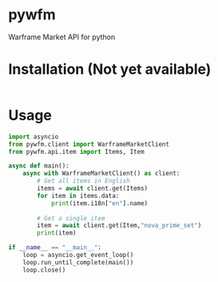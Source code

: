 # pywfm
Warframe Market API for python



# Installation (Not yet available)
```bash
```

# Usage
```python
import asyncio
from pywfm.client import WarframeMarketClient
from pywfm.api.item import Items, Item

async def main():
    async with WarframeMarketClient() as client:
        # Get all items in English
        items = await client.get(Items)
        for item in items.data:
            print(item.i18n["en"].name)
        
        # Get a single item 
        item = await client.get(Item,"nova_prime_set")
        print(item)

if __name__ == "__main__":
    loop = asyncio.get_event_loop()
    loop.run_until_complete(main())
    loop.close()

```
